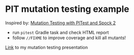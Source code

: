 # PIT mutation testing example

Inspired by: [Mutation Testing with PITest and Spock 2](https://ruuben.medium.com/mutation-testing-with-pitest-and-spock-2-dc4451d285dd)

* run `pitest` Gradle task and check HTML report
* follow `//FIXME` to improve coverage and kill all mutants!

[Link](https://docs.google.com/presentation/d/1slbbriPtZ8YIP0eQqYCQ6v7tw-8gPTHi_z8rfQtansc/edit?usp=sharing) to my mutation testing presentation